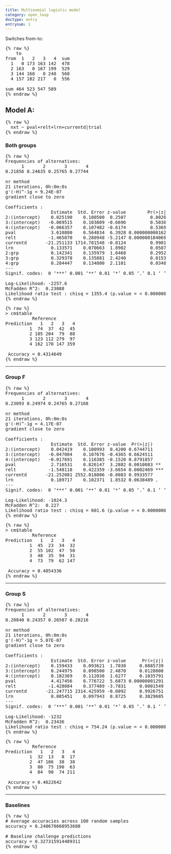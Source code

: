 ```yaml
---
title: Multinomial logistic model
category: open_loop
doctype: entry
entrynum: 1
---
```



Switches from-to:
<pre class='codeblock'>
{% raw %}
    to
from  1   2   3   4  sum
  1   0 173 163 142  478
  2 163   0 167 199  529
  3 144 168   0 248  560
  4 157 182 217   0  556
  
sum 464 523 547 589
{% endraw %}
</pre>

## Model A:
<pre class='codeblock'>
{% raw %}
  nxt ~ pval+relt+lrn+currentd|trial
{% endraw %}
</pre>

### Both groups
<pre class='codeblock'>
{% raw %}
Frequencies of alternatives:
      1       2       3       4 
0.21856 0.24635 0.25765 0.27744 

nr method
21 iterations, 0h:0m:0s 
g'(-H)^-1g = 9.24E-07 
gradient close to zero 

Coefficients :
                 Estimate  Std. Error z-value        Pr(>|z|)    
2:(intercept)    0.025190    0.100500  0.2507         0.80208    
3:(intercept)   -0.069515    0.103809 -0.6696         0.50308    
4:(intercept)   -0.066357    0.107482 -0.6174         0.53699    
pval             3.610880    0.564834  6.3928 0.0000000001629 ***
relt            -1.465070    0.280948 -5.2147 0.0000001840692 ***
currentd       -21.251133 1714.781548 -0.0124         0.99011    
lrn              0.133571    0.070663  1.8902         0.05873 .  
2:grp            0.142341    0.135979  1.0468         0.29520    
3:grp            0.329378    0.135881  2.4240         0.01535 *  
4:grp            0.284447    0.134800  2.1101         0.03485 *  
---
Signif. codes:  0 ‘***’ 0.001 ‘**’ 0.01 ‘*’ 0.05 ‘.’ 0.1 ‘ ’ 1

Log-Likelihood: -2257.6
McFadden R^2:  0.23088 
Likelihood ratio test : chisq = 1355.4 (p.value = < 0.000000000000000222)
{% endraw %}
</pre>

<pre class='codeblock'>
{% raw %}
> cm$table
          Reference
Prediction   1   2   3   4
         1  74  37  42  45
         2 105 204  79  88
         3 123 112 279  97
         4 162 170 147 359

 Accuracy = 0.4314649 
{% endraw %}
</pre>

---

### Group F
<pre class='codeblock'>
{% raw %}
Frequencies of alternatives:
      1       2       3       4 
0.23093 0.24974 0.24765 0.27168 

nr method
21 iterations, 0h:0m:0s 
g'(-H)^-1g = 4.17E-07 
gradient close to zero 

Coefficients :
                 Estimate  Std. Error z-value  Pr(>|z|)    
2:(intercept)    0.042419    0.100993  0.4200 0.6744711    
3:(intercept)   -0.047004    0.107676 -0.4365 0.6624511    
4:(intercept)   -0.017691    0.116385 -0.1520 0.8791857    
pval             2.716531    0.826147  3.2882 0.0010083 ** 
relt            -1.548118    0.422359 -3.6654 0.0002469 ***
currentd       -21.252081 2552.818806 -0.0083 0.9933577    
lrn              0.189717    0.102371  1.8532 0.0638489 .  
---
Signif. codes:  0 ‘***’ 0.001 ‘**’ 0.01 ‘*’ 0.05 ‘.’ 0.1 ‘ ’ 1

Log-Likelihood: -1024.3
McFadden R^2:  0.227 
Likelihood ratio test : chisq = 601.6 (p.value = < 0.000000000000000222)
{% endraw %}
</pre>

<pre class='codeblock'>
{% raw %}
> cm$table
          Reference
Prediction   1   2   3   4
         1  45  23  34  32
         2  55 102  47  50
         3  48  35  94  31
         4  73  79  62 147

 Accuracy = 0.4054336
{% endraw %}
</pre>

---

### Group S
<pre class='codeblock'>
{% raw %}
Frequencies of alternatives:
      1       2       3       4 
0.20840 0.24357 0.26587 0.28216 

nr method
21 iterations, 0h:0m:0s 
g'(-H)^-1g = 5.07E-07 
gradient close to zero 

Coefficients :
                 Estimate  Std. Error z-value      Pr(>|z|)    
2:(intercept)    0.159433    0.093621  1.7030     0.0885739 .  
3:(intercept)    0.244975    0.098500  2.4870     0.0128808 *  
4:(intercept)    0.182369    0.112038  1.6277     0.1035791    
pval             4.417456    0.776722  5.6873 0.00000001291 ***
relt            -1.428084    0.377489 -3.7831     0.0001549 ***
currentd       -21.247715 2314.425959 -0.0092     0.9926751    
lrn              0.085451    0.097943  0.8725     0.3829605    
---
Signif. codes:  0 ‘***’ 0.001 ‘**’ 0.01 ‘*’ 0.05 ‘.’ 0.1 ‘ ’ 1

Log-Likelihood: -1232
McFadden R^2:  0.23436 
Likelihood ratio test : chisq = 754.24 (p.value = < 0.000000000000000222)
{% endraw %}
</pre>

<pre class='codeblock'>
{% raw %}
          Reference
Prediction   1   2   3   4
         1  32  13   8  17
         2  47 106  38  38
         3  80  75 190  63
         4  84  90  74 211

 Accuracy = 0.4622642
{% endraw %}
</pre>

---

### Baselines
<pre class='codeblock'>
{% raw %}
# Average accuracies across 100 random samples
accuracy = 0.248670668953688

# Baseline challenge predictions
accuracy = 0.327315914489311
{% endraw %}
</pre>

